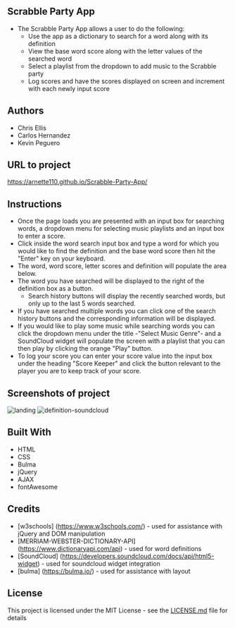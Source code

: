 ## Scrabble Party App
- The Scrabble Party App allows a user to do the following:
  - Use the app as a dictionary to search for a word along with its definition
  - View the base word score along with the letter values of the searched word
  - Select a playlist from the dropdown to add music to the Scrabble party
  - Log scores and have the scores displayed on screen and increment with each newly input score

## Authors
- Chris Ellis
- Carlos Hernandez
- Kevin Peguero

## URL to project
https://arnette110.github.io/Scrabble-Party-App/


## Instructions
- Once the page loads you are presented with an input box for searching words, a dropdown menu for selecting music playlists and an input box to enter a score.
- Click inside the word search input box and type a word for which you would like to find the definition and the base word score then hit the "Enter" key on your keyboard.
- The word, word score, letter scores and definition will populate the area below.
- The word you have searched will be displayed to the right of the definition box as a button.
   * Search history buttons will display the recently searched words, but only up to the last 5 words searched.
- If you have searched multiple words you can click one of the search history buttons and the corresponding information will be displayed.
- If you would like to play some music while searching words you can click the dropdown menu under the title -"Select Music Genre"- and a SoundCloud widget will populate the screen with a playlist that you can then play by clicking the orange "Play" button.
- To log your score you can enter your score value into the input box under the heading "Score Keeper" and click the button relevant to the player you are to keep track of your score.


## Screenshots of project
![landing](https://user-images.githubusercontent.com/54122844/72304033-8b321e80-362c-11ea-9042-61ee296e7fe5.png)
![definition-soundcloud](https://user-images.githubusercontent.com/54122844/72304030-88cfc480-362c-11ea-9c6c-9b8747b8972d.png)


## Built With

* HTML
* CSS
* Bulma
* jQuery
* AJAX
* fontAwesome

## Credits

* [w3schools] (https://www.w3schools.com/) - used for assistance with jQuery and DOM manipulation
* [MERRIAM-WEBSTER-DICTIONARY-API] (https://www.dictionaryapi.com/api) - used for word definitions
* [SoundCloud] (https://developers.soundcloud.com/docs/api/html5-widget) - used for soundcloud widget integration
* [bulma] (https://bulma.io/) - used for assistance with layout



## License

This project is licensed under the MIT License - see the [LICENSE.md](LICENSE.md) file for details




